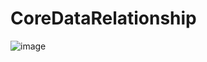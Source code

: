 # CoreDataRelationship

![image](https://user-images.githubusercontent.com/3993516/125609273-9f44d30c-8f56-4d13-9dd5-73ce43d64c76.png)

